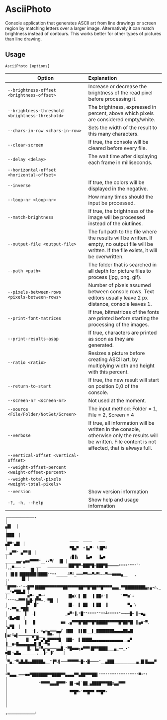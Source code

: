 ﻿# AsciiPhoto
Console application that generates ASCII art from line drawings or screen region by matching letters over a larger image.
Alternatively it can match brightness instead of contours. This works better for other types of pictures than line drawing.

## Usage
`AsciiPhoto [options]`

| Option | Explanation |
| --- |:-- |
| `--brightness-offset <brightness-offset>`         | Increase or decrease the brightness of the read pixel before processing it.                                                                            |
| `--brightness-threshold <brightness-threshold>`   | The brightness, expressed in percent, above which pixels are considered empty/white.                                                                   |
| `--chars-in-row <chars-in-row>`                   | Sets the width of the result to this many characters.                                                                                                  |
| `--clear-screen`                                  | If true, the console will be cleared before every file.                                                                                                |
| `--delay <delay>`                                 | The wait time after displaying each frame in milliseconds.                                                                                             |
| `--horizontal-offset <horizontal-offset>`         |                                                                                                                                                        |
| `--inverse`                                       | If true, the colors will be displayed in the negative.                                                                                                 |
| `--loop-nr <loop-nr>`                             | How many times should the input be processed.                                                                                                          |
| `--match-brightness`                              | If true, the brightness of the image will be processed instead of the oiutlines.                                                                       |
| `--output-file <output-file>`                     | The full path to the file where the results will be written. If empty, no output file will be written. If the file exists, it will be overwritten.     |
| `--path <path>`                                   | The folder that is searched in all depth for picture files to process (jpg, png, gif).                                                                 |
| `--pixels-between-rows <pixels-between-rows>`     | Number of pixels assumed between console rows. Text editors usually leave 2 px distance, console leaves 1.                                             |
| `--print-font-matrices`                           | If true, bitmatrices of the fonts are printed before starting the processing of the images.                                                            |
| `--print-results-asap`                            | If true, characters are printed as soon as they are generated.                                                                                         |
| `--ratio <ratio>`                                 | Resizes a picture before creating ASCII art, by multiplying width and height with this percent.                                                        |
| `--return-to-start`                               | If true, the new result will start on position 0,0 of the console.                                                                                     |
| `--screen-nr <screen-nr>`                         | Not used at the moment.                                                                                                                                |
| `--source <File/Folder/NotSet/Screen>`            | The input method: Folder = 1, File = 2, Screen = 4                                                                                                     |
| `--verbose`                                       | If true, all information will be written in the console, otherwise only the results will be written. File content is not affected, that is always full.|
| `--vertical-offset <vertical-offset>`             |                                                                                                                                                        |
| `--weight-offset-percent <weight-offset-percent>` |                                                                                                                                                        |
| `--weight-total-pixels <weight-total-pixels>`     |                                                                                                                                                        |
| `--version`                                       | Show version information                                                                                                                               |
| `-?, -h, --help`                                  | Show help and usage information                                                                                                                        |

```
┌────────────∙
│                                                                             ▄█▌  │
│                                                                            ▐███  │
│                            ____  ____   ___                              ▄█▀"▄█▌ │
│                            ▀█▄▀  *▐▄▀' ╙▐█▀╛                        __▄▀▀" ▄▀▀▐▌ │
│                            ╓█▐╖   ▐▄■   ▐▄■           _____▄▄∙▄■■▀▀▀▀"__∙∙▀Γ  ▐█ │
│  ▄___ _     __   _________▐██▀█▀¬███▀█~███▀█═════****""""`'        `""        ▐█ │
│ ▐█▐▌▐███████▐████""**_____┴▀╨_═══▀▀══▀═▀┴⌐─▀══■■■■▄__   ,              ,,     ▐█ │
│ `█▀▀▀°"`""█▀▀▐████▀▀▀▀▀▀▀▀██▀▀▀▀▀██▀▀█▀██▀▀█▀▀▀▀▄▄▄_▀▀█████████▄╖▄∙∩,_ __*■▀██▄█ │
│         ■▀° ▄▀*°          ▐█■X ▌ █▌  ▐ ██V'▐      `▀▀■`∙  `"""*═▀▀▀▐▄█┤▐▀▀═.`▀█▌ │
│        ▐▀  █Γ             ▐█.  ▌ ██  ▐ ██  ▐         ▀▄ \            `*∙▀▀▄_▀██▌ │
│        ▌  :▌             _■▀*▐,*█""****""**╨*****"──═─█⌐ ▌═■▄            `∙█▄■█▌ │
│        ▌  ▐▌           ■■ ,▄▀▀▀█▀██▀▀█▀█████▀▀▀▀▀█▀██▀█▌ ▌▄■"▀,            └▄▀█  │
│        ▌  :▌,⌐═▄═▄═══▄▄Γ ▐██▌  ▌▌█▌__▌_████████▄▄▄▄██▄█▌ ▌■Γ╙■▌══════▄═▄__  ▀▀*  │
│        ▐▌  ■▀_▄▀▄█▀▀▀▀█  ▐██⌐  ▌▐████▄▄▄▄▄▄▄▄▄▄▄▄▄▄__▄▀ ▐__■═█▄▄▄▄▄▄▄█_█_"▀■     │
│         █, ▐▄*▀▄═▄═══▄▄█,"▀█■■■╖■▀▀▀▐█▀▀████___▄_¬¬_∙" ■█▌¬▄█▄_______,__▐⌐ ▐Γ    │
│         `▀▄_"▀▄█▄█▄▄█████▄__"▐▀U▌───▀▀▀▀▀═█¬∙█════"__▄███__________▄_█▌█▄▄▄▀     │
│           *▀▄▄▄_═══■■▀███████▀▀████▀▀▄▄▄▄▀▀▄██▀▀▀██▌""""""""""""""""""▀*"°       │
│              "▀▀▀▀▄▄▄█▀▀▀" █▌¬■▌`██_▄████▀▀▀██U▄▄▀▀▀                             │
│                            ▀▀█▀*`▀▀█▀▀ ▀▀█▀*                                     │
│                                                                                  │
                                                                      ∙────────────┘
```